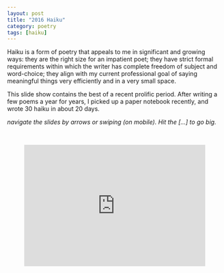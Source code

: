 ```yaml
---
layout: post
title: "2016 Haiku"
category: poetry
tags: [haiku]
---
```


Haiku is a form of poetry that appeals to me in significant and growing ways: they are the right size for an impatient poet; they have strict formal requirements within which the writer has complete freedom of subject and word-choice; they align with my current professional goal of saying meaningful things very efficiently and in a very small space.

This slide show contains the best of a recent prolific period. After writing a few poems a year for years, I picked up a paper notebook recently, and wrote 30 haiku in about 20 days. 

*navigate the slides by arrows or swiping (on mobile). Hit the [...] to go big.*

<p>&nbsp;</p>

<figure class="swipe"><iframe src="https://www.swipe.to/embed/1572t" allowfullscreen></iframe></figure><style>figure.swipe{display:block;position:relative;padding-bottom:56.25%;height:0;overflow:hidden;}figure.swipe iframe{position:absolute;top:0;left:0;width:100%;height:100%;border:none;}</style>

<p>&nbsp; </p>
